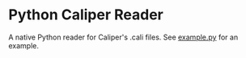 # Python Caliper Reader

A native Python reader for Caliper's .cali files.
See [example.py](example.py) for an example.

